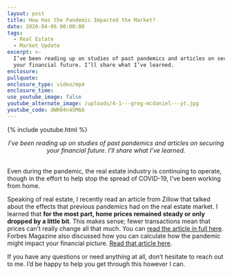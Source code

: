 ```yaml
---
layout: post
title: How Has the Pandemic Impacted the Market?
date: 2020-04-06 00:00:00
tags:
  - Real Estate
  - Market Update
excerpt: >-
  I’ve been reading up on studies of past pandemics and articles on securing
  your financial future. I’ll share what I’ve learned.
enclosure:
pullquote:
enclosure_type: video/mp4
enclosure_time:
use_youtube_image: false
youtube_alternate_image: /uploads/4-1---greg-mcdaniel---yt.jpg
youtube_code: dWR04n45M6A
---
```


{% include youtube.html %}

<center><em>I&rsquo;ve been reading up on studies of past pandemics and articles on securing your financial future. I&rsquo;ll share what I&rsquo;ve learned.</em></center>

<br>Even during the pandemic, the real estate industry is continuing to operate, though in the effort to help stop the spread of COVID-19, I’ve been working from home.

Speaking of real estate, I recently read an article from Zillow that talked about the effects that previous pandemics had on the real estate market. I learned that **for the most part, home prices remained steady or only dropped by a little bit**. This makes sense; fewer transactions mean that prices can’t really change all that much. You can <u><a target="_blank" href="https://www.zillow.com/research/pandemic-literature-review-26643/">read the article in full here</a></u>. Forbes Magazine also discussed how you can calculate how the pandemic might impact your financial picture. <u><a target="_blank" href="https://www.forbes.com/sites/advisor/2020/03/22/your-money-and-coronavirus-a-financial-protection-guide/#1c6fdab9306a">Read that article here</a></u>.

If you have any questions or need anything at all, don’t hesitate to reach out to me. I’d be happy to help you get through this however I can.